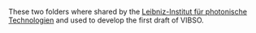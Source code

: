 These two folders where shared by the [Leibniz-Institut für photonische Technologien](https://www.leibniz-ipht.de) and used to develop the first draft of VIBSO. 